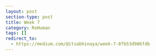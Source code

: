```yaml
---
layout: post
section-type: post
title: Week 7
category: ReHuman	
tags: []
redirect_to:
  - https://medium.com/@itsabhinaya/week-7-8fb53d986fdb
---
```

